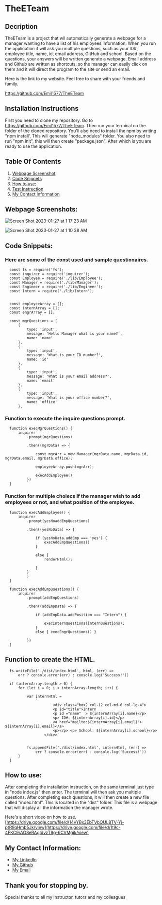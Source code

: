 # TheETeam

## Decription

TheETeam is a project that wll automatically generate a webpage for a manager wanting to have a list of his employees information.  When you run the application it will ask you multiple questions, such as your ID#, employee title, name, id, email address, GitHub and school.  Based on the questions, your answers will be written generate a webpage. Email address and Github are written as shortcuts, so the manager can easily click on them and it will direct the program to the site or send an email. 

Here is the link to my website.  Feel free to share with your friends and family.

https://github.com/Emil1577/TheETeam

## Installation Instructions

First you need to clone my repository. Go to https://github.com/Emil1577/TheETeam. Then run your terminal on the folder of the cloned repository.  You'll also need to install the npm by writing "npm install'.  This will generate "node_modules" folder.  You also need to run "npm init", this will then create "package.json". After which is you are ready to use the application.

## Table Of Contents

1. [Webpage Screenshot](#webpage-screenshots)
2. [Code Snippets](#code-snippets)
3. [How to use:](#how-to-use)
4. [Test Instruction](#test-instruction)
5. [My Contact Information](#my-contact-information)

## Webpage Screenshots:

![Screen Shot 2023-01-27 at 1 17 23 AM](https://user-images.githubusercontent.com/119825000/215050845-2894856e-b835-417a-b291-685c3254f222.png)

![Screen Shot 2023-01-27 at 1 10 38 AM](https://user-images.githubusercontent.com/119825000/215050561-be0db8df-31ad-4dba-b321-8e6cb529c453.png)

## Code Snippets: 

### Here are some of the const used and sample questionaires.

      const fs = require('fs');
      const inquirer = require('inquirer');
      const Employee = require('./lib/Employee');
      const Manager = require('./lib/Manager');
      const Engineer = require('./lib/Engineer');
      const Intern = require('./lib/Intern');


      const employeeArray = [];
      const internArray = [];
      const engrArray = [];

      const mgrQuestions = [
          {
              type: 'input',
              message: 'Hello Manager what is your name?',
              name: 'name'
          },
          {
              type: 'input',
              message: 'What is your ID number?',
              name: 'id'
          },
          {
              type: 'input',
              message: 'What is your email address?',
              name: 'email'
          },
          {
              type: 'input',
              message: 'What is your office number?',
              name: 'office'
          },



    
### Function to execute the inquire questions prompt.

      function execMgrQuestions() {
          inquirer
              .prompt(mgrQuestions)

              .then((mgrData) => {

                  const mgrArr = new Manager(mgrData.name, mgrData.id, mgrData.email, mgrData.office);

                  employeeArray.push(mgrArr);

                  execAddEmployee()
              })
      }


### Function for multiple choiecs if the manager wish to add employees or not, and what position of the employee.

      function execAddEmployee() {
          inquirer
              .prompt(yesNoaddEmpQuestions)

              .then((yesNoData) => {

                  if (yesNoData.addEmp === 'yes') {
                      execAddEmpQuestions()
                  }

                  else {
                      renderHtml();

                  }
              }
              )
      }

      function execAddEmpQuestions() {
          inquirer
              .prompt(addEmpQuestions)

              .then((addEmpData) => {

                  if (addEmpData.addPosition === "Intern") {

                      execInternQuestions(internQuestions);
                  }
                  else { execEngrQuestions() }

              })
      }

## Function to create the HTML.

      fs.writeFile('./dist/index.html', html, (err) =>
          err ? console.error(err) : console.log('Success!'))

      if (internArray.length > 0) {
          for (let i = 0; i < internArray.length; i++) {

              var internHtml =
                  `
                          <div class="box2 col-12 col-md-6 col-lg-4">
                          <p id="title">Intern
                          <p id ="name"  > ${internArray[i].name}</p>
                          <p> ID#: ${internArray[i].id}</p>
                          <a href="mailto:${internArray[i].email}"> ${internArray[i].email}</a>
                          <p></p> <p> School: ${internArray[i].school}</p>
                      </div>`


              fs.appendFile('./dist/index.html', internHtml, (err) =>
                  err ? console.error(err) : console.log('Success!'))
          }
      }
      
## How to use:

After completing the installation instruction, on the same terminal just type in "node index.js" then enter. The terminal will then ask you multiple questions.  After completing each questions, it will then create a new file called "index.html". This is located in the "dist" folder.  This file is a webpage that will display all the information the manager wrote.

Here's a short video on how to use. [https://drive.google.com/file/d/14vYBx3EbTVbQUL8TV-Yj-ptR9qHmb5Jk/view](https://drive.google.com/file/d/1t9c-4FKC9rAO8eRAgIdvzT8g-6CVMgik/view)


## My Contact Information:

* [My LinkedIn](https://www.linkedin.com/in/emil-ronquillo-76832a32/)
* [My Github](https://github.com/Emil1577)
* [My Email](mailto:emilronquillo@gmail.com)

## Thank you for stopping by. 

Special thanks to all my Instructor, tutors and my colleagues
